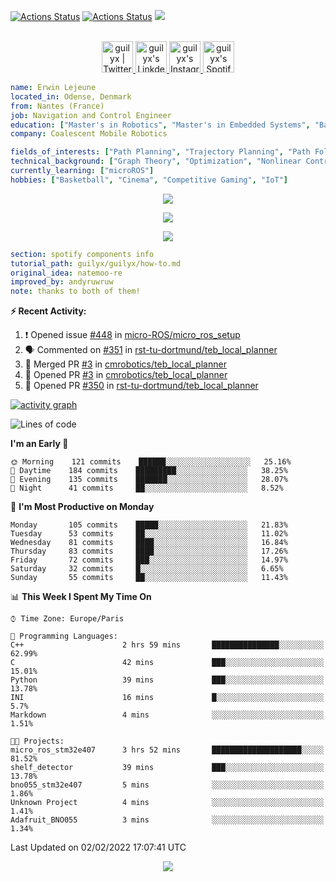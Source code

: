 [![Actions Status](https://github.com/guilyx/guilyx/workflows/wakatime-stats/badge.svg)](https://github.com/guilyx/guilyx/actions)
[![Actions Status](https://github.com/guilyx/guilyx/workflows/update-gh-activity/badge.svg)](https://github.com/guilyx/guilyx/actions)
![](https://visitor-badge.glitch.me/badge?page_id=guilyx.guilyx)

<p align="center">
<br/>
<a href="https://twitter.com/spida_rwin">
  <img alt="guilyx | Twitter" width="50px" src="https://user-images.githubusercontent.com/43545812/144034996-602b144a-16e1-41cc-99e7-c6040b20dcaf.png"/>
</a>
<a href="https://www.linkedin.com/in/erwinlejeune-lkn">
  <img alt="guilyx's LinkdeIN" width="50px" src="https://user-images.githubusercontent.com/43545812/144035037-0f415fc7-9f96-4517-a370-ccc6e78a714b.png" />
</a>
<a href="https://www.instagram.com/spid_erwin">
  <img alt="guilyx's Instagram" width="50px" src="https://user-images.githubusercontent.com/43545812/144035088-0dfb165f-8fe0-4d13-896c-876c29d2b128.png" />
</a>
<a href="https://open.spotify.com/user/11147618695?si=zZFn6uAGRLyoU02lsG50GA">
  <img alt="guilyx's Spotify" width="50px" src="https://user-images.githubusercontent.com/43545812/144035120-1ad5169b-91c7-4078-bef9-6a82c733f373.png" />
</a>
</p>

```yaml
name: Erwin Lejeune
located_in: Odense, Denmark
from: Nantes (France)
job: Navigation and Control Engineer
education: ["Master's in Robotics", "Master's in Embedded Systems", "Bachelor's in Electronics"]
company: Coalescent Mobile Robotics

fields_of_interests: ["Path Planning", "Trajectory Planning", "Path Following", "Behaviour Planning", "Localization", "Sensor Fusion", "Embedded Systems"]
technical_background: ["Graph Theory", "Optimization", "Nonlinear Control", "Real-Time Systems", "Automated Planning"]
currently_learning: ["microROS"]
hobbies: ["Basketball", "Cinema", "Competitive Gaming", "IoT"]
```

<p align="center">
  <img alig src="https://github-profile-trophy.vercel.app/?username=guilyx&column=6&rank=SSS,SS,S,AAA,AA,A,B,C" />
</p>

<p align="center">
  <a href="https://spotify-github-profile.vercel.app/api/view?uid=11147618695&redirect=true">
    <img src="https://spotify-github-profile.vercel.app/api/view?uid=11147618695&cover_image=true&theme=default&bar_color=e3e3e3&bar_color_cover=true">
  </a>
</p>

<p align="center">
  <img src="https://guilyx.vercel.app/api/top-played">
</p>
 
```yaml
section: spotify components info
tutorial_path: guilyx/guilyx/how-to.md
original_idea: natemoo-re
improved_by: andyruwruw
note: thanks to both of them!
```


**:zap: Recent Activity:**

<!--START_SECTION:activity-->
1. ❗️ Opened issue [#448](https://github.com/micro-ROS/micro_ros_setup/issues/448) in [micro-ROS/micro_ros_setup](https://github.com/micro-ROS/micro_ros_setup)
2. 🗣 Commented on [#351](https://github.com/rst-tu-dortmund/teb_local_planner/issues/351) in [rst-tu-dortmund/teb_local_planner](https://github.com/rst-tu-dortmund/teb_local_planner)
3. 🎉 Merged PR [#3](https://github.com/cmrobotics/teb_local_planner/pull/3) in [cmrobotics/teb_local_planner](https://github.com/cmrobotics/teb_local_planner)
4. 💪 Opened PR [#3](https://github.com/cmrobotics/teb_local_planner/pull/3) in [cmrobotics/teb_local_planner](https://github.com/cmrobotics/teb_local_planner)
5. 💪 Opened PR [#350](https://github.com/rst-tu-dortmund/teb_local_planner/pull/350) in [rst-tu-dortmund/teb_local_planner](https://github.com/rst-tu-dortmund/teb_local_planner)
<!--END_SECTION:activity-->

[![activity graph](https://activity-graph.herokuapp.com/graph?username=guilyx&custom_title=Erwin's%20activity%20graph&theme=github-light&hide_border=true)](https://github.com/ashutosh00710/github-readme-activity-graph)

<!--START_SECTION:waka-->
![Lines of code](https://img.shields.io/badge/From%20Hello%20World%20I%27ve%20Written-295%20Thousand%20lines%20of%20code-blue)

**I'm an Early 🐤** 

```text
🌞 Morning    121 commits    ██████░░░░░░░░░░░░░░░░░░░   25.16% 
🌆 Daytime    184 commits    █████████░░░░░░░░░░░░░░░░   38.25% 
🌃 Evening    135 commits    ███████░░░░░░░░░░░░░░░░░░   28.07% 
🌙 Night      41 commits     ██░░░░░░░░░░░░░░░░░░░░░░░   8.52%

```
📅 **I'm Most Productive on Monday** 

```text
Monday       105 commits    █████░░░░░░░░░░░░░░░░░░░░   21.83% 
Tuesday      53 commits     ██░░░░░░░░░░░░░░░░░░░░░░░   11.02% 
Wednesday    81 commits     ████░░░░░░░░░░░░░░░░░░░░░   16.84% 
Thursday     83 commits     ████░░░░░░░░░░░░░░░░░░░░░   17.26% 
Friday       72 commits     ███░░░░░░░░░░░░░░░░░░░░░░   14.97% 
Saturday     32 commits     █░░░░░░░░░░░░░░░░░░░░░░░░   6.65% 
Sunday       55 commits     ██░░░░░░░░░░░░░░░░░░░░░░░   11.43%

```


📊 **This Week I Spent My Time On** 

```text
⌚︎ Time Zone: Europe/Paris

💬 Programming Languages: 
C++                      2 hrs 59 mins       ███████████████░░░░░░░░░░   62.99% 
C                        42 mins             ███░░░░░░░░░░░░░░░░░░░░░░   15.01% 
Python                   39 mins             ███░░░░░░░░░░░░░░░░░░░░░░   13.78% 
INI                      16 mins             █░░░░░░░░░░░░░░░░░░░░░░░░   5.7% 
Markdown                 4 mins              ░░░░░░░░░░░░░░░░░░░░░░░░░   1.51%

🐱‍💻 Projects: 
micro_ros_stm32e407      3 hrs 52 mins       ████████████████████░░░░░   81.52% 
shelf_detector           39 mins             ███░░░░░░░░░░░░░░░░░░░░░░   13.78% 
bno055_stm32e407         5 mins              ░░░░░░░░░░░░░░░░░░░░░░░░░   1.86% 
Unknown Project          4 mins              ░░░░░░░░░░░░░░░░░░░░░░░░░   1.41% 
Adafruit_BNO055          3 mins              ░░░░░░░░░░░░░░░░░░░░░░░░░   1.34%

```


 Last Updated on 02/02/2022 17:07:41 UTC
<!--END_SECTION:waka-->

<p align="center">
  <img src="https://capsule-render.vercel.app/api?type=waving&color=gradient&height=60&section=footer"/>
</p>
